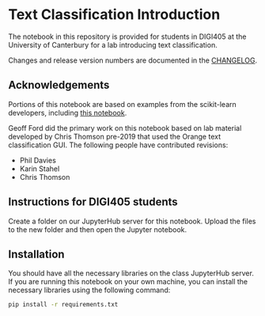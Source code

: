 # Text Classification Introduction

The notebook in this repository is provided for students in DIGI405 at the University of Canterbury for a lab introducing text classification.   

Changes and release version numbers are documented in the [CHANGELOG](CHANGELOG.md).

## Acknowledgements

Portions of this notebook are based on examples from the scikit-learn developers, including [this notebook](https://scikit-learn.org/stable/auto_examples/text/plot_document_classification_20newsgroups.html).

Geoff Ford did the primary work on this notebook based on lab material developed by Chris Thomson pre-2019 that used the Orange text classification GUI. The following people have contributed revisions:
- Phil Davies  
- Karin Stahel  
- Chris Thomson  

## Instructions for DIGI405 students

Create a folder on our JupyterHub server for this notebook. Upload the files to the new folder and then open the Jupyter notebook.  

## Installation  

You should have all the necessary libraries on the class JupyterHub server. If you are running this notebook on your own machine, you can install the necessary libraries using the following command:

```bash
pip install -r requirements.txt
```